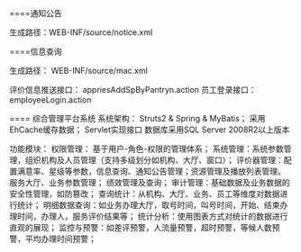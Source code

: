 ====通知公告

生成路径：WEB-INF/source/notice.xml

====信息查询

生成路径： WEB-INF/source/mac.xml

评价信息推送接口：   appriesAddSpByPantryn.action
员工登录接口：     employeeLogin.action


==== 综合管理平台系统
系统架构：
Struts2 & Spring & MyBatis；
采用EhCache缓存数据；
Servlet实现接口
数据库采用SQL Server 2008R2以上版本

功能模块：
权限管理： 基于用户-角色-权限的管理体系；
系统管理：系统参数管理，组织机构及人员管理（支持多级划分如机构、大厅、窗口）；
评价器管理：配置满意率、星级等参数，信息查询、通知公告管理；资源管理及播放列表管理。
服务大厅、业务参数管理；
绩效管理及查询；
审计管理：基础数据及业务数据的安全性管理，如防篡改；
查询统计：从机构、大厅、业务、员工等维度对数据进行统计；
明细数据查询：如业务办理大厅，取号时间，叫号时间，开始、结束办理时间，办理人，服务评价结果等；
统计分析：使用图表方式对统计的数据进行直观的展现；
监控与预警：如差评预警，人流量预警，超时预警，等候人数预警，平均办理时间预警；